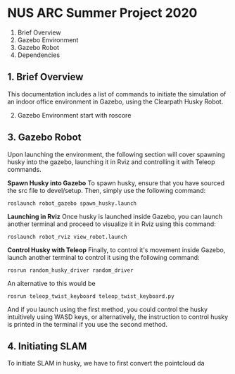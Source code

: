 
# NUS ARC Summer Project 2020

 1. Brief Overview 
 2. Gazebo Environment
 3. Gazebo Robot 
 4. Dependencies 

## 1. Brief Overview
This documentation includes a list of commands to initiate the simulation of an indoor office environment in Gazebo, using the Clearpath Husky Robot. 

2. Gazebo Environment
start with roscore 

## 3. Gazebo Robot
Upon launching the environment, the following section will cover spawning husky into the gazebo, launching it in Rviz and controlling it with Teleop commands. 

**Spawn Husky into Gazebo**
To spawn husky, ensure that you have sourced the src file to devel/setup. Then, simply use the following command:

    roslaunch robot_gazebo spawn_husky.launch

**Launching in Rviz**
Once husky is launched inside Gazebo, you can launch another terminal and proceed to visualize it in Rviz using this command:

    roslaunch robot_rviz view_robot.launch

**Control Husky with Teleop**
Finally, to control it's movement inside Gazebo, launch another terminal to control it using the following command:

    rosrun random_husky_driver random_driver
An alternative to this would be 

    rosrun teleop_twist_keyboard teleop_twist_keyboard.py
And if you launch using the first method, you could control the husky intuitively using WASD keys, or alternatively, the instruction to control husky is printed in the terminal if you use the second method.

## 4. Initiating SLAM 
To initiate SLAM in husky, we have to first convert the pointcloud da
<!--stackedit_data:
eyJoaXN0b3J5IjpbLTExOTU4MDAwMjAsLTkyNTg2NzYzNiwxOD
YyNTA5NzA1XX0=
-->